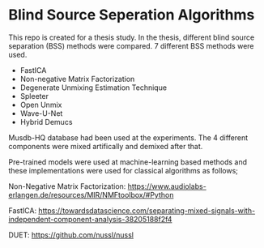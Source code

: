 # Blind Source Seperation Algorithms

This repo is created for a thesis study. In the thesis, different blind source separation (BSS) methods were compared. 7 different BSS methods were used.

* FastICA
* Non-negative Matrix Factorization
* Degenerate Unmixing Estimation Technique
* Spleeter
* Open Unmix
* Wave-U-Net
* Hybrid Demucs

Musdb-HQ database had been used at the experiments. The 4 different components were mixed artifically and demixed after that.

Pre-trained models were used at machine-learning based methods and these implementations were used for classical algorithms as follows;

Non-Negative Matrix Factorization: https://www.audiolabs-erlangen.de/resources/MIR/NMFtoolbox/#Python

FastICA: https://towardsdatascience.com/separating-mixed-signals-with-independent-component-analysis-38205188f2f4

DUET: https://github.com/nussl/nussl
